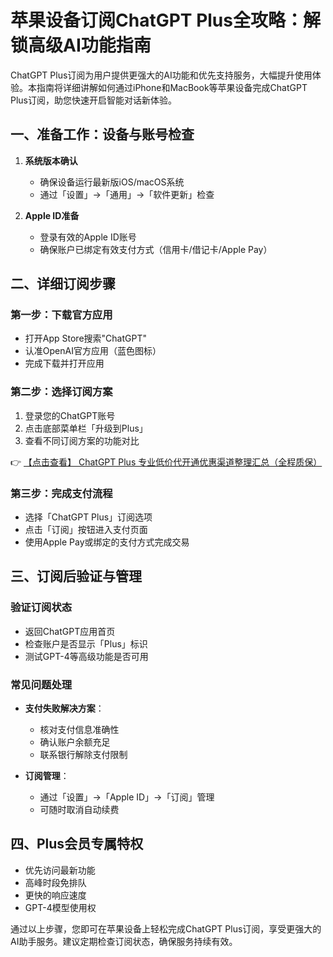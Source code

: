 # 苹果设备订阅ChatGPT Plus全攻略：解锁高级AI功能指南

ChatGPT Plus订阅为用户提供更强大的AI功能和优先支持服务，大幅提升使用体验。本指南将详细讲解如何通过iPhone和MacBook等苹果设备完成ChatGPT Plus订阅，助您快速开启智能对话新体验。

## 一、准备工作：设备与账号检查

1. **系统版本确认**
   - 确保设备运行最新版iOS/macOS系统
   - 通过「设置」→「通用」→「软件更新」检查

2. **Apple ID准备**
   - 登录有效的Apple ID账号
   - 确保账户已绑定有效支付方式（信用卡/借记卡/Apple Pay）

## 二、详细订阅步骤

### 第一步：下载官方应用
- 打开App Store搜索"ChatGPT"
- 认准OpenAI官方应用（蓝色图标）
- 完成下载并打开应用

### 第二步：选择订阅方案
1. 登录您的ChatGPT账号
2. 点击底部菜单栏「升级到Plus」
3. 查看不同订阅方案的功能对比

👉 [【点击查看】 ChatGPT Plus 专业低价代开通优惠渠道整理汇总（全程质保）](https://bit.ly/DaiKai)

### 第三步：完成支付流程
- 选择「ChatGPT Plus」订阅选项
- 点击「订阅」按钮进入支付页面
- 使用Apple Pay或绑定的支付方式完成交易

## 三、订阅后验证与管理

### 验证订阅状态
- 返回ChatGPT应用首页
- 检查账户是否显示「Plus」标识
- 测试GPT-4等高级功能是否可用

### 常见问题处理
- **支付失败解决方案**：
  - 核对支付信息准确性
  - 确认账户余额充足
  - 联系银行解除支付限制

- **订阅管理**：
  - 通过「设置」→「Apple ID」→「订阅」管理
  - 可随时取消自动续费

## 四、Plus会员专属特权
- 优先访问最新功能
- 高峰时段免排队
- 更快的响应速度
- GPT-4模型使用权

通过以上步骤，您即可在苹果设备上轻松完成ChatGPT Plus订阅，享受更强大的AI助手服务。建议定期检查订阅状态，确保服务持续有效。